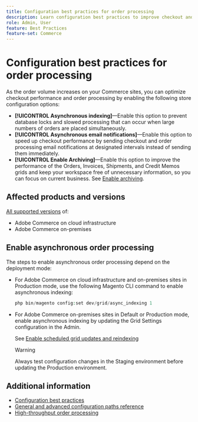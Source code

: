 ```yaml
---
title: Configuration best practices for order processing
description: Learn configuration best practices to improve checkout and order processing performance.
role: Admin, User
feature: Best Practices
feature-set: Commerce
---
```

# Configuration best practices for order processing

As the order volume increases on your Commerce sites, you can optimize checkout performance and order processing by enabling the following store configuration options:

- **[!UICONTROL Asynchronous indexing]**—Enable this option to prevent database locks and slowed processing that can occur when large numbers of orders are placed simultaneously. 
- **[!UICONTROL Asynchronous email notifications]**—Enable this option to speed up checkout performance by sending checkout and order processing email notifications at designated intervals instead of sending them immediately.
- **[!UICONTROL Enable Archiving]**—Enable this option to improve the performance of the Orders, Invoices, Shipments, and Credit Memos grids and keep your workspace free of unnecessary information, so you can focus on current business. See [Enable archiving](https://docs.magento.com/user-guide/sales/order-archive.html#to-enable-archiving).

## Affected products and versions

[All supported versions](../../../release/versions.md) of:

- Adobe Commerce on cloud infrastructure
- Adobe Commerce on-premises

## Enable asynchronous order processing

The steps to enable asynchronous order processing depend on the deployment mode:

- For Adobe Commerce on cloud infrastructure and on-premises sites in Production mode, use the following Magento CLI command to enable asynchronous indexing:
  
  ```php
  php bin/magento config:set dev/grid/async_indexing 1
  ```

- For Adobe Commerce on-premises sites in Default or Production mode, enable asynchronous indexing by updating the Grid Settings configuration in the Admin.

  See [Enable scheduled grid updates and reindexing](https://experienceleague.adobe.com/docs/commerce-admin/stores-sales/order-management/orders/order-scheduled-operations.html#enable-scheduled-grid-updates-and-reindexing)

  >[!WARNING]
  >
  >Always test configuration changes in the Staging environment before updating the Production environment.

## Additional information

- [Configuration best practices](../../../performance/configuration.md)
- [General and advanced configuration paths reference](../../../configuration/reference/config-reference-general.md)
- [High-throughput order processing](../../../performance/high-throughput-order-processing.md)
